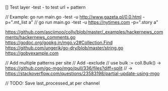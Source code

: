 [] Test layer -test - to test url + pattern

// Example: go run main.go -test -u http://www.gazeta.pl/0,0.html -p=".mt_list a"
// go run main.go -test -u https://nytimes.com -p=".story a"

https://github.com/asciimoo/colly/blob/master/_examples/hackernews_comments/hackernews_comments.go
https://godoc.org/gopkg.in/mgo.v2#Collection.Find
https://github.com/ungerik/go-dry/blob/master/string.go
https://gobyexample.com

// Add multiple patterns per site
// Add -exclude
// use bulk := coll.Bulk() -> https://github.com/go-mgo/mgo/pull/336/files?diff=split
// -> https://stackoverflow.com/questions/23583198/partial-update-using-mgo

// TODO: Save last_processed_at per channel
